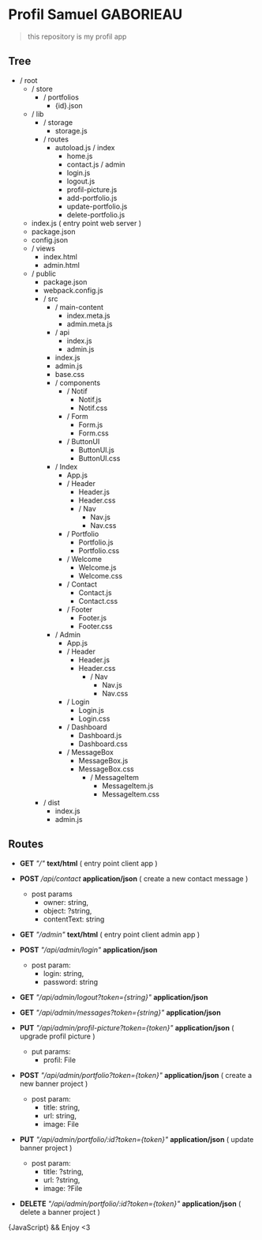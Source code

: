 # Profil Samuel GABORIEAU

> this repository is my profil app

## Tree

- / root
  - / store
    - / portfolios
      - {id}.json
  - / lib
    - / storage
      - storage.js
    - / routes
      - autoload.js
      / index
        - home.js
        - contact.js
      / admin
        - login.js
        - logout.js
        - profil-picture.js
        - add-portfolio.js
        - update-portfolio.js
        - delete-portfolio.js
  - index.js ( entry point web server )
  - package.json
  - config.json
  - / views
      - index.html
      - admin.html
  - / public
    - package.json
    - webpack.config.js
    - / src
      - / main-content
        - index.meta.js
        - admin.meta.js
      - / api
        - index.js
        - admin.js
      - index.js
      - admin.js
      - base.css
      - / components
        - / Notif
          - Notif.js
          - Notif.css
        - / Form
          - Form.js
          - Form.css
        - / ButtonUI
          - ButtonUI.js
          - ButtonUI.css
      - / Index
          - App.js
          - / Header
            - Header.js
            - Header.css
            - / Nav
              - Nav.js
              - Nav.css
          - / Portfolio
            - Portfolio.js
            - Portfolio.css
          - / Welcome
            - Welcome.js
            - Welcome.css
          - / Contact
            - Contact.js
            - Contact.css
          - / Footer
            - Footer.js
            - Footer.css
      - / Admin
        - App.js
        - / Header
          - Header.js
          - Header.css
            - / Nav
              - Nav.js
              - Nav.css
        - / Login
          - Login.js
          - Login.css
        - / Dashboard
          - Dashboard.js
          - Dashboard.css
        - / MessageBox
          - MessageBox.js
          - MessageBox.css
            - / MessageItem
              - MessageItem.js
              - MessageItem.css
    - / dist
      - index.js
      - admin.js


## Routes

- **GET** *"/"* **text/html** ( entry point client app )

- **POST** */api/contact* **application/json** ( create a new contact message )
  - post params
    - owner: string,
    - object: ?string,
    - contentText: string

- **GET** *"/admin"* **text/html** ( entry point client admin app )

- **POST** *"/api/admin/login"* **application/json**
  - post param:
    - login: string,
    - password: string

- **GET** *"/api/admin/logout?token={string}"* **application/json**

- **GET** *"/api/admin/messages?token={string}"* **application/json**

- **PUT** *"/api/admin/profil-picture?token={token}"* **application/json** ( upgrade profil picture )
  - put params:
    - profil: File

- **POST** *"/api/admin/portfolio?token={token}"* **application/json** ( create a new banner project )
  - post param:
    - title: string,
    - url: string,
    - image: File

- **PUT** *"/api/admin/portfolio/:id?token={token}"* **application/json** ( update banner project )
  - post param:
    - title: ?string,
    - url: ?string,
    - image: ?File

- **DELETE** *"/api/admin/portfolio/:id?token={token}"* **application/json** ( delete a banner project )


{JavaScript} && Enjoy <3
